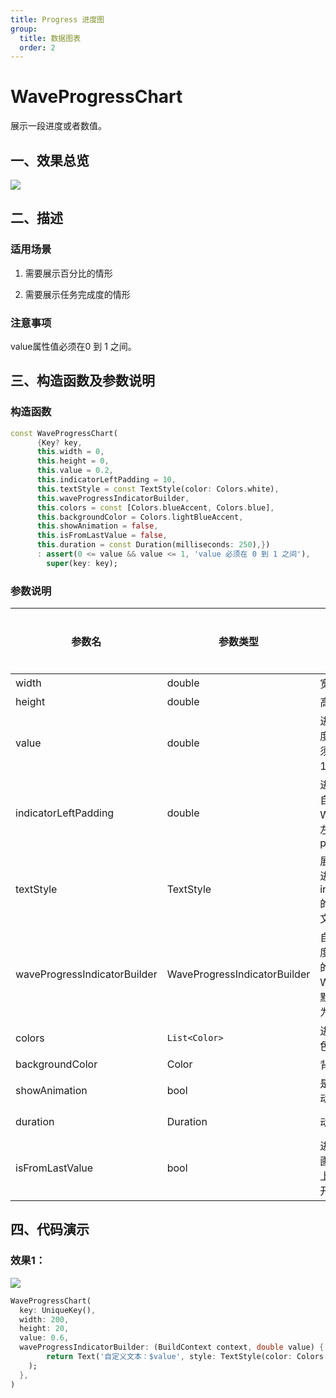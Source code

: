 ```yaml
---
title: Progress 进度图
group:
  title: 数据图表
  order: 2
---
```


# WaveProgressChart

展示一段进度或者数值。

## 一、效果总览

![](./img/WaveProgressChartIntro.png)

## 二、描述

### 适用场景

1. 需要展示百分比的情形

2. 需要展示任务完成度的情形

### **注意事项**

value属性值必须在0 到 1 之间。

## 三、构造函数及参数说明

### 构造函数


```dart
const WaveProgressChart(
      {Key? key,
      this.width = 0,
      this.height = 0,
      this.value = 0.2,
      this.indicatorLeftPadding = 10,
      this.textStyle = const TextStyle(color: Colors.white),
      this.waveProgressIndicatorBuilder,
      this.colors = const [Colors.blueAccent, Colors.blue],
      this.backgroundColor = Colors.lightBlueAccent,
      this.showAnimation = false,
      this.isFromLastValue = false,
      this.duration = const Duration(milliseconds: 250),})
      : assert(0 <= value && value <= 1, 'value 必须在 0 到 1 之间'),
        super(key: key);
```
### 参数说明

| **参数名** | **参数类型** | **描述** | **是否必填** | **默认值** |
| --- | --- | --- | --- | --- |
| width | double | 宽度 | 是 | 0 |
| height | double | 高度 | 是 | 0 |
| value | double | 进度图进度值，必须在 0 到 1 之间 | 是 | 0.2 |
| indicatorLeftPadding | double | 进度条上自定义Widget的左侧padding | 否 | 10 |
| textStyle | TextStyle | 展示默认进度indicator的时候的文本样式 | 否 | TextStyle(color: Colors.white) |
| waveProgressIndicatorBuilder | WaveProgressIndicatorBuilder | 自定义进度条上面的Widget，默认显示为文本 | 否 | null |
| colors | `List<Color>` | 进度条颜色 | 否 | [Colors.blueAccent, Colors.blue] |
| backgroundColor | Color | 背景色 | 否 | Colors.lightBlueAccent |
| showAnimation | bool | 是否展示动画 | 否 | false |
| duration | Duration | 动画时长 | 是 | Duration(milliseconds: 250) |
| isFromLastValue | bool | 进度条动画是否从上次的值开始 | 是 | false |

## 四、代码演示

### 效果1：

![](./img/WaveProgressChartDemo1.png)
```dart
WaveProgressChart(  
  key: UniqueKey(),  
  width: 200,  
  height: 20,  
  value: 0.6,  
  waveProgressIndicatorBuilder: (BuildContext context, double value) {  
    	return Text('自定义文本：$value', style: TextStyle(color: Colors.white),  
    );  
  },  
)
```